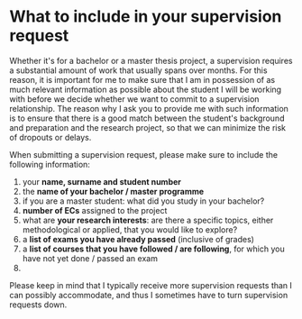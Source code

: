 # What to include in your supervision request

Whether it's for a bachelor or a master thesis project, a supervision requires a substantial amount of work that usually spans over months. For this reason, it is important for me to make sure that I am in possession of as much relevant information as possible about the student I will be working with before we decide whether we want to commit to a supervision relationship. The reason why I ask you to provide me with such information is to ensure that there is a good match between the student's background and preparation and the research project, so that we can minimize the risk of dropouts or delays.

When submitting a supervision request, please make sure to include the following information:

1. your **name, surname and student number**
2. the **name of your bachelor / master programme**
3. if you are a master student: what did you study in your bachelor?
4. **number of ECs** assigned to the project
5. what are **your research interests**: are there a specific topics, either methodological or applied, that you would like to explore?
6. a **list of exams you have already passed** (inclusive of grades)
7. a **list of courses that you have followed / are following**, for which you have not yet done / passed an exam
8. 

Please keep in mind that I typically receive more supervision requests than I can possibly accommodate, and thus I sometimes have to turn supervision requests down.
